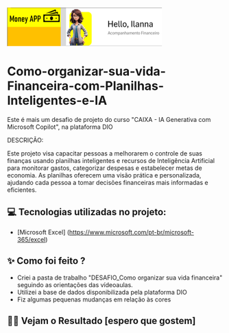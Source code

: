 ![MONEYAPP](/moneyapp.png)

# Como-organizar-sua-vida-Financeira-com-Planilhas-Inteligentes-e-IA
Este é mais um desafio de projeto do curso "CAIXA - IA Generativa com Microsoft Copilot", na plataforma DIO

DESCRIÇÃO:

Este projeto visa capacitar pessoas a melhorarem o controle de suas finanças usando planilhas inteligentes e recursos de Inteligência Artificial para monitorar gastos, categorizar despesas e estabelecer metas de economia. As planilhas oferecem uma visão prática e personalizada, ajudando cada pessoa a tomar decisões financeiras mais informadas e eficientes.

## 💻 Tecnologias utilizadas no projeto:

- [Microsoft Excel] (https://www.microsoft.com/pt-br/microsoft-365/excel)

## ✨ Como foi feito ?
- Criei a pasta de trabalho "DESAFIO_Como organizar sua vida financeira" seguindo as orientações das vídeoaulas. 
- Utilizei a base de dados disponibilizada pela plataforma DIO
- Fiz algumas pequenas mudanças em relação às cores

## 👨‍💻 Vejam o Resultado [espero que gostem]
  

